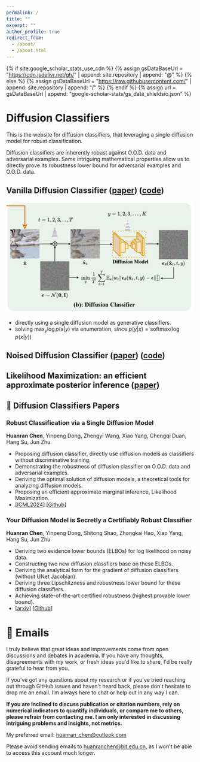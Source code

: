 ```yaml
---
permalink: /
title: ""
excerpt: ""
author_profile: true
redirect_from: 
  - /about/
  - /about.html
---
```


{% if site.google_scholar_stats_use_cdn %}
{% assign gsDataBaseUrl = "https://cdn.jsdelivr.net/gh/" | append: site.repository | append: "@" %}
{% else %}
{% assign gsDataBaseUrl = "https://raw.githubusercontent.com/" | append: site.repository | append: "/" %}
{% endif %}
{% assign url = gsDataBaseUrl | append: "google-scholar-stats/gs_data_shieldsio.json" %}

<span class='anchor' id='about-me'></span>

# Diffusion Classifiers

This is the website for diffusion classifiers, that leveraging a single diffusion model for robust classification.

Diffusion classifiers are inherently robust against O.O.D. data and adversarial examples. Some intriguing mathematical properties allow us to directly prove its robustness lower bound for adversarial examples and O.O.D. data.



## Vanilla Diffusion Classifier ([paper](https://arxiv.org/abs/2305.15241)) ([code](https://github.com/huanranchen/DiffusionClassifier))

![image](images/flows/DC.png)

- directly using a single diffusion model as generative classifiers.
- solving $\max_y \log p(x|y)$ via enumeration, since $p(y|x)=\text{softmax}(\log p(x|y))$


## Noised Diffusion Classifier ([paper](https://arxiv.org/abs/2305.15241)) ([code](https://github.com/huanranchen/NoisedDiffusionClassifiers))



## Likelihood Maximization: an efficient approximate posterior inference ([paper](https://github.com/huanranchen/DiffusionClassifier))


## 📝 Diffusion Classifiers Papers


### Robust Classification via a Single Diffusion Model
**Huanran Chen**, Yinpeng Dong, Zhengyi Wang, Xiao Yang, Chengqi Duan, Hang Su, Jun Zhu    
- Proposing diffusion classifier, directly use diffusion models as classifiers without discriminative training.
- Demonstrating the robustness of diffusion classifier on O.O.D. data and adversarial examples.
- Deriving the optimal solution of diffusion models, a theoretical tools for analyzing diffusion models.
- Proposing an efficient approximate marginal inference, Likelihood Maximization.
-  [[ICML2024](https://arxiv.org/abs/2305.15241)] [[Github](https://github.com/huanranchen/DiffusionClassifier)]


### Your Diffusion Model is Secretly a Certifiably Robust Classifier
**Huanran Chen**, Yinpeng Dong, Shitong Shao, Zhongkai Hao, Xiao Yang, Hang Su, Jun Zhu       
- Deriving two evidence lower bounds (ELBOs) for log likelihood on noisy data.
- Constructing two new diffusion classfiers base on these ELBOs.
- Deriving the analytical form for the gradient of diffusion classifiers (without UNet Jacobian).
- Deriving three Lipschitzness and robustness lower bound for these diffusion classifiers.
- Achieving state-of-the-art certified robustness (highest provable lower bound).
-  [[arxiv](https://arxiv.org/abs/2402.02316)] [[Github](https://github.com/huanranchen/NoisedDiffusionClassifiers)]





# 📧 Emails

I truly believe that great ideas and improvements come from open discussions and debates in academia. If you have any thoughts, disagreements with my work, or fresh ideas you'd like to share, I'd be really grateful to hear from you.

If you've got any questions about my research or if you've tried reaching out through GitHub issues and haven't heard back, please don't hesitate to drop me an email. I’m always here to chat or help out in any way I can.

**If you are inclined to discuss publication or citation numbers, rely on numerical indicators to quantify individuals, or compare me to others, please refrain from contacting me. I am only interested in discussing intriguing problems and insights, not metrics.**

My preferred email: huanran_chen@outlook.com

Please avoid sending emails to huanranchen@bit.edu.cn, as I won't be able to access this account much longer.


